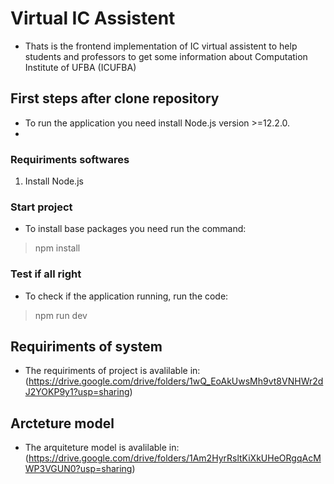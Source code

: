 # Virtual IC Assistent
- Thats is the frontend implementation of IC virtual assistent to help students and professors to get some information about Computation Institute of UFBA (ICUFBA)

## First steps after clone repository 
- To run the application you need install Node.js version >=12.2.0.
-
### Requiriments softwares
1. Install Node.js

### Start project
- To install base packages you need run the command:
> npm install

### Test if all right
- To check if the application running, run the code:
> npm run dev
 

## Requiriments of system
- The requiriments of project is avalilable in: (https://drive.google.com/drive/folders/1wQ_EoAkUwsMh9vt8VNHWr2dJ2YOKP9y1?usp=sharing)

## Arcteture model 
- The arquiteture model is avalilable in: (https://drive.google.com/drive/folders/1Am2HyrRsltKiXkUHeORgqAcMWP3VGUN0?usp=sharing)
